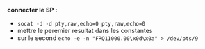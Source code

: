 **connecter le SP :**
- `socat -d -d pty,raw,echo=0 pty,raw,echo=0`
- mettre le peremier resultat dans les constantes
- sur le second `echo -e -n "FRQ11000.00\x0d\x0a" > /dev/pts/9`